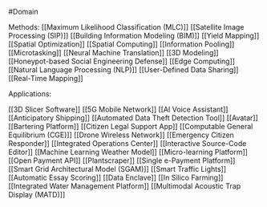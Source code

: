#Domain 

Methods:
[[Maximum Likelihood Classification (MLC)]]
[[Satellite Image Processing (SIP)]]
[[Building Information Modeling (BIM)]]
[[Yield Mapping]]
[[Spatial Optimization]]
[[Spatial Computing]]
[[Information Pooling]]
[[Microtasking]]
[[Neural Machine Translation]]
[[3D Modeling]]
[[Honeypot-based Social Engineering Defense]]
[[Edge Computing]]
[[Natural Language Processing (NLP)]]
[[User-Defined Data Sharing]]
[[Real-Time Mapping]]










Applications:

[[3D Slicer Software]]
[[5G Mobile Network]]
[[AI Voice Assistant]]
[[Anticipatory Shipping]]
[[Automated Data Theft Detection Tool]]
[[Avatar]]
[[Bartering Platform]]
[[Citizen Legal Support App]]
[[Computable General Equilibrium (CGE)]]
[[Drone Wireless Network]]
[[Emergency Citizen Responder]]
[[Integrated Operations Center]]
[[Interactive Source-Code Editor]]
[[Machine Learning Weather Model]]
[[Micro-learning Platform]]
[[Open Payment API]]
[[Plantscraper]]
[[Single e-Payment Platform]]
[[Smart Grid Architectural Model (SGAM)]]
[[Smart Traffic Lights]]
[[Automatic Essay Scoring]]
[[Data Enclave]]
[[In Silico Farming]]
[[Integrated Water Management Platform]]
[[Multimodal Acoustic Trap Display (MATD)]]